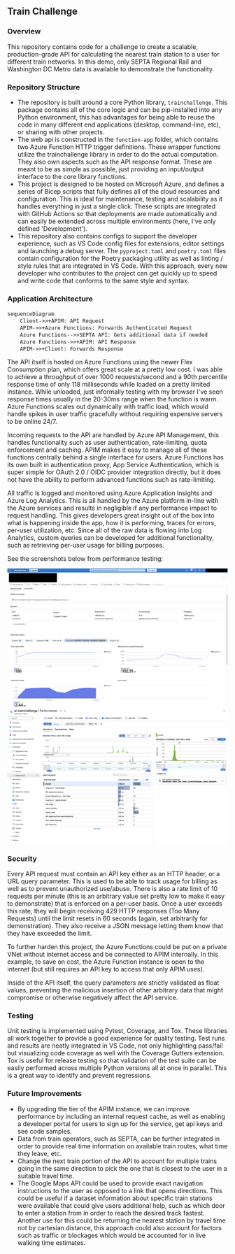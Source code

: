 ## Train Challenge

### Overview
This repository contains code for a challenge to create a scalable, production-grade API for calculating the nearest train station to a user for different train networks. In this demo, only SEPTA Regional Rail and Washington DC Metro data is available to demonstrate the functionality.

### Repository Structure
 - The repository is built around a core Python library, `trainchallenge`. This package contains all of the core logic and can be pip-installed into any Python environment, this has advantages for being able to reuse the code in many different end applications (desktop, command-line, etc), or sharing with other projects.
 - The web api is constructed in the `function-app` folder, which contains two Azure Function HTTP trigger definitions. These wrapper functions utilize the trainchallenge library in order to do the actual computation. They also own aspects such as the API response format. These are meant to be as simple as possible, just providing an input/output interface to the core library functions.
 - This project is designed to be hosted on Microsoft Azure, and defines a series of Bicep scripts that fully defines all of the cloud resources and configuration. This is ideal for maintenance, testing and scalability as it handles everything in just a single click. These scripts are integrated with GitHub Actions so that deployments are made automatically and can easily be extended across multiple environments (here, I've only defined 'Development').
 - This repository also contains configs to support the developer experience, such as VS Code config files for extensions, editor settings and launching a debug server. The `pyproject.toml` and `poetry.toml` files contain configuration for the Poetry packaging utility as well as linting / style rules that are integrated in VS Code. With this approach, every new developer who contributes to the project can get quickly up to speed and write code that conforms to the same style and syntax.

### Application Architecture
```mermaid
sequenceDiagram
    Client->>+APIM: API Request
    APIM->>+Azure Functions: Forwards Authenticated Request
    Azure Functions-->>SEPTA API: Gets additional data if needed
    Azure Functions->>+APIM: API Response
    APIM->>+Client: Forwards Response
```
The API itself is hosted on Azure Functions using the newer Flex Consumption plan, which offers great scale at a pretty low cost. I was able to achieve a throughput of over 1000 requests/second and a 90th percentile response time of only 118 milliseconds while loaded on a pretty limited instance. While unloaded, just informally testing with my browser I've seen response times usually in the 20-30ms range when the function is warm. Azure Functions scales out dynamically with traffic load, which would handle spikes in user traffic gracefully without requiring expensive servers to be online 24/7.

Incoming requests to the API are handled by Azure API Management, this handles functionality such as user authentication, rate-limiting, quota enforcement and caching. APIM makes it easy to manage all of these functions centrally behind a single interface for users. Azure Functions has its own built in authentication proxy, App Service Authentication, which is super simple for OAuth 2.0 / OIDC provider integration directly, but it does not have the ability to perform advanced functions such as rate-limiting.

All traffic is logged and monitored using Azure Application Insights and Azure Log Analytics. This is all handled by the Azure platform in-line with the Azure services and results in negligible if any performance impact to request handling. This gives developers great insight out of the box into what is happening inside the app, how it is performing, traces for errors, per-user utilization, etc. Since all of the raw data is flowing into Log Analytics, custom queries can be developed for additional functionality, such as retrieving per-user usage for billing purposes.

See the screenshots below from performance testing:

![load test](./docs/images/load-test.png)
![ai-perf](./docs/images/ai-perf.png)

### Security
Every API request must contain an API key either as an HTTP header, or a URL query parameter. This is used to be able to track usage for billing as well as to prevent unauthorized use/abuse. There is also a rate limit of 10 requests per minute (this is an arbitrary value set pretty low to make it easy to demonstrate) that is enforced on a per-user basis. Once a user exceeds this rate, they will begin receiving 429 HTTP responses (Too Many Requests) until the limit resets in 60 seconds (again, set arbitrarily for demonstration). They also receive a JSON message letting them know that they have exceeded the limit.

To further harden this project, the Azure Functions could be put on a private VNet without internet access and be connected to APIM internally. In this example, to save on cost, the Azure Function instance is open to the internet (but still requires an API key to access that only APIM uses).

Inside of the API itself, the query parameters are strictly validated as float values, preventing the malicious insertion of other arbitrary data that might compromise or otherwise negatively affect the API service.

### Testing
Unit testing is implemented using Pytest, Coverage, and Tox. These libraries all work together to provide a good experience for quality testing. Test runs and results are neatly integrated in VS Code, not only highlighting pass/fail but visualizing code coverage as well with the Coverage Gutters extension. Tox is useful for release testing so that validation of the test suite can be easily performed across multiple Python versions all at once in parallel. This is a great way to identify and prevent regressions.

### Future Improvements
 - By upgrading the tier of the APIM instance, we can improve performance by including an internal request cache, as well as enabling a developer portal for users to sign up for the service, get api keys and see code samples.
 - Data from train operators, such as SEPTA, can be further integrated in order to provide real time information on available train routes, what time they leave, etc.
 - Change the next train portion of the API to account for multiple trains going in the same direction to pick the one that is closest to the user in a suitable travel time.
 - The Google Maps API could be used to provide exact navigation instructions to the user as opposed to a link that opens directions. This could be useful if a dataset information about specific train stations were available that could give users additional help, such as which door to enter a station from in order to reach the desired track fastest. Another use for this could be returning the nearest station by travel time not by cartesian distance, this approach could also account for factors such as traffic or blockages which would be accounted for in live walking time estimates.